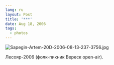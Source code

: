 ```yaml
---
lang: ru
layout: Post
title: '***'
date: Aug 18, 2006
tags:
  - photos
---
```


![Sapegin-Artem-20D-2006-08-13-237-3756.jpg](upload://Sapegin-Artem-20D-2006-08-13-237-3756.jpg)

Лесояр-2006 (фолк-пикник Вереск open-air).
